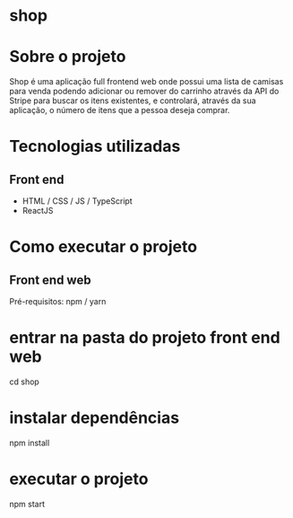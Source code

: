 # shop

# Sobre o projeto

Shop é uma aplicação full frontend web onde possui uma lista de camisas para venda podendo adicionar ou remover do carrinho através da API do Stripe para buscar os itens existentes, e controlará, através da sua aplicação, o número de itens que a pessoa deseja comprar.

# Tecnologias utilizadas

## Front end
- HTML / CSS / JS / TypeScript
- ReactJS

# Como executar o projeto

## Front end web
Pré-requisitos: npm / yarn

# entrar na pasta do projeto front end web
cd shop

# instalar dependências
npm install

# executar o projeto
npm start
